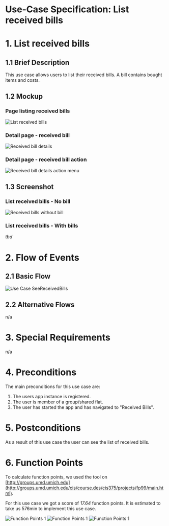 # Use-Case Specification: List received bills

# 1. List received bills

## 1.1 Brief Description
This use case allows users to list their received bills. A bill contains bought items and costs.

## 1.2 Mockup
### Page listing received bills
![List received bills](../Mockups/uc_list_received_bills_list.png)

### Detail page - received bill
![Received bill details](../Mockups/uc_list_received_bills_detail.png)

### Detail page - received bill action
![Received bill details action menu](../Mockups/uc_list_received_bills_detail_actions.png)

## 1.3 Screenshot
### List received bills - No bill
![Received bills without bill](../Screenshots/received_bills_empty.png)

### List received bills - With bills
*tbd*

# 2. Flow of Events

## 2.1 Basic Flow
![Use Case SeeReceivedBills](../ActivityDiagrams/uc_see_received_bills.png)

## 2.2 Alternative Flows
n/a

# 3. Special Requirements
n/a

# 4. Preconditions
The main preconditions for this use case are:

 1. The users app instance is registered.
 2. The user is member of a group/shared flat.
 3. The user has started the app and has navigated to "Received Bills".

# 5. Postconditions
As a result of this use case the user can see the list of received bills.

# 6. Function Points
To calculate function points, we used the tool on [http://groups.umd.umich.edu](http://groups.umd.umich.edu/cis/course.des/cis375/projects/fp99/main.html).

For this use case we got a score of *17.64* function points. It is estimated to take us 576min to implement this use case.

![Function Points 1](../FunctionPoints/ListReceivedBills_1.jpg)
![Function Points 1](../FunctionPoints/ListReceivedBills_2.jpg)
![Function Points 1](../FunctionPoints/ListReceivedBills_3.jpg)
